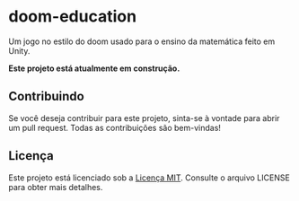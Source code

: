 # doom-education

Um jogo no estilo do doom usado para o ensino da matemática feito em Unity.

**Este projeto está atualmente em construção.**

## Contribuindo

Se você deseja contribuir para este projeto, sinta-se à vontade para abrir um pull request. Todas as contribuições são bem-vindas!

## Licença

Este projeto está licenciado sob a [Licença MIT](https://github.com/olooeez/doom-education/blob/master/LICENSE). Consulte o arquivo LICENSE para obter mais detalhes.

